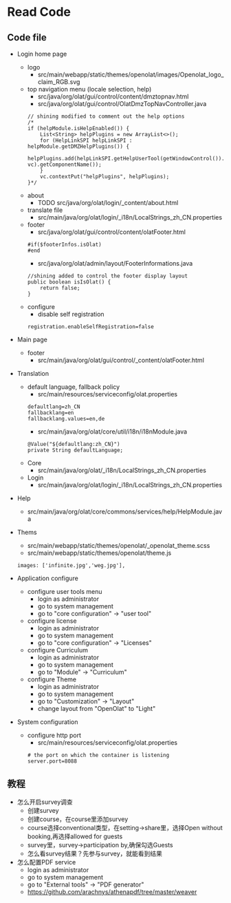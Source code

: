 # Read Code




## Code file 

* Login home page
    * logo
        * src/main/webapp/static/themes/openolat/images/Openolat_logo_claim_RGB.svg
    * top navigation menu (locale selection, help)
        * src/java/org/olat/gui/control/content/dmztopnav.html
        * src/java/org/olat/gui/control/OlatDmzTopNavController.java
        ```
        // shining modified to comment out the help options
		/*
		if (helpModule.isHelpEnabled()) {
			List<String> helpPlugins = new ArrayList<>();
			for (HelpLinkSPI helpLinkSPI : helpModule.getDMZHelpPlugins()) {
				helpPlugins.add(helpLinkSPI.getHelpUserTool(getWindowControl()).getMenuComponent(ureq, vc).getComponentName());
			}
			vc.contextPut("helpPlugins", helpPlugins);
		}*/
        ```
    * about 
        * TODO src/java/org/olat/login/_content/about.html
    * translate file
        * src/main/java/org/olat/login/_i18n/LocalStrings_zh_CN.properties
    * footer
        * src/java/org/olat/gui/control/content/olatFooter.html
        ```
        #if($footerInfos.isOlat)
        #end
        ```
        * src/java/org/olat/admin/layout/FooterInformations.java
        ```
        //shining added to control the footer display layout
	    public boolean isIsOlat() {
		    return false;
	    }
        ```
    * configure 
        * disable self registration
        ```
        registration.enableSelfRegistration=false
        ```
* Main page
    * footer 
        * src/main/java/org/olat/gui/control/_content/olatFooter.html

* Translation
    * default language, fallback policy 
        * src/main/resources/serviceconfig/olat.properties
        ```
        defaultlang=zh_CN
        fallbacklang=en
        fallbacklang.values=en,de
        ```
        * src/main/java/org/olat/core/util/i18n/i18nModule.java
        ```
        @Value("${defaultlang:zh_CN}")
	    private String defaultLanguage;
        ```
    * Core
        * src/main/java/org/olat/_i18n/LocalStrings_zh_CN.properties
    * Login
        * src/main/java/org/olat/login/_i18n/LocalStrings_zh_CN.properties
* Help
    * src/main/java/org/olat/core/commons/services/help/HelpModule.java

* Thems
    * src/main/webapp/static/themes/openolat/_openolat_theme.scss
    * src/main/webapp/static/themes/openolat/theme.js
    ```
    images: ['infinite.jpg','weg.jpg'], 
    ```

* Application configure
    * configure user tools menu
        * login as administrator
        * go to system management
        * go to "core configuration" -> "user tool"
    * configure license
        * login as administrator
        * go to system management
        * go to "core configuration" -> "Licenses"
    * configure Curriculum 
        * login as administrator
        * go to system management
        * go to "Module" -> "Curriculum"
    * configure Theme 
        * login as administrator
        * go to system management
        * go to "Customization" -> "Layout"
        * change layout from "OpenOlat" to "Light"

* System configuration
    * configure http port
        * src/main/resources/serviceconfig/olat.properties
         ```
        # the port on which the container is listening
        server.port=8088
         ```

## 教程
* 怎么开启survey调查
    * 创建survey
    * 创建course，在course里添加survey
    * course选择conventional类型，在setting->share里，选择Open without booking,再选择allowed for guests
    * survey里，survey->participation by,确保勾选Guests
    * 怎么看survey结果？先参与survey，就能看到结果
* 怎么配置PDF service
    * login as administrator
    * go to system management
    * go to "External tools" -> "PDF generator"
    * https://github.com/arachnys/athenapdf/tree/master/weaver
